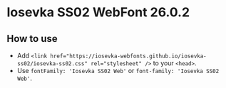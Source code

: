 # Iosevka SS02 WebFont 26.0.2

## How to use

- Add `<link href="https://iosevka-webfonts.github.io/iosevka-ss02/iosevka-ss02.css" rel="stylesheet" />` to your `<head>`.
- Use `fontFamily: 'Iosevka SS02 Web'` or `font-family: 'Iosevka SS02 Web'`.

